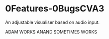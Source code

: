 # 0Features-0BugsCVA3
An adjustable visualiser based on audio input.

ADAM WORKS
ANAND SOMETIMES WORKS
